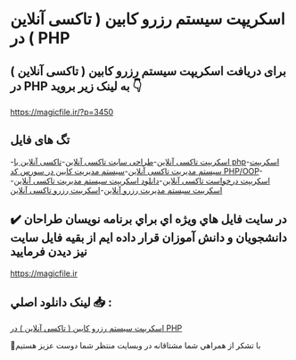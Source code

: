 # اسکریپت سیستم رزرو کابین ( تاکسی آنلاین ) در PHP

## برای دریافت اسکریپت سیستم رزرو کابین ( تاکسی آنلاین ) در PHP به لینک زیر بروید 👇

https://magicfile.ir/?p=3450

## تگ های فایل

-[اسکریپت تاکسی آنلاین](https://magicfile.ir/product/%d8%a7%d8%b3%da%a9%d8%b1%db%8c%d9%be%d8%aa-%d8%b3%db%8c%d8%b3%d8%aa%d9%85-%d8%b1%d8%b2%d8%b1%d9%88-%da%a9%d8%a7%d8%a8%db%8c%d9%86-%d8%aa%d8%a7%da%a9%d8%b3%db%8c-%d8%a2%d9%86%d9%84%d8%a7%db%8c%d9%86-php/)-[طراحی سایت تاکسی آنلاین](https://magicfile.ir/product/%d8%a7%d8%b3%da%a9%d8%b1%db%8c%d9%be%d8%aa-%d8%b3%db%8c%d8%b3%d8%aa%d9%85-%d8%b1%d8%b2%d8%b1%d9%88-%da%a9%d8%a7%d8%a8%db%8c%d9%86-%d8%aa%d8%a7%da%a9%d8%b3%db%8c-%d8%a2%d9%86%d9%84%d8%a7%db%8c%d9%86-php/)-[تاکسی آنلاین با php](https://magicfile.ir/product/%d8%a7%d8%b3%da%a9%d8%b1%db%8c%d9%be%d8%aa-%d8%b3%db%8c%d8%b3%d8%aa%d9%85-%d8%b1%d8%b2%d8%b1%d9%88-%da%a9%d8%a7%d8%a8%db%8c%d9%86-%d8%aa%d8%a7%da%a9%d8%b3%db%8c-%d8%a2%d9%86%d9%84%d8%a7%db%8c%d9%86-php/)-[اسکریپت سیستم مدیریت تاکسی آنلاین](https://magicfile.ir/product/%d8%a7%d8%b3%da%a9%d8%b1%db%8c%d9%be%d8%aa-%d8%b3%db%8c%d8%b3%d8%aa%d9%85-%d8%b1%d8%b2%d8%b1%d9%88-%da%a9%d8%a7%d8%a8%db%8c%d9%86-%d8%aa%d8%a7%da%a9%d8%b3%db%8c-%d8%a2%d9%86%d9%84%d8%a7%db%8c%d9%86-php/)-[سیستم مدیریت کابین در سورس کد PHP/OOP](https://magicfile.ir/product/%d8%a7%d8%b3%da%a9%d8%b1%db%8c%d9%be%d8%aa-%d8%b3%db%8c%d8%b3%d8%aa%d9%85-%d8%b1%d8%b2%d8%b1%d9%88-%da%a9%d8%a7%d8%a8%db%8c%d9%86-%d8%aa%d8%a7%da%a9%d8%b3%db%8c-%d8%a2%d9%86%d9%84%d8%a7%db%8c%d9%86-php/)-[اسکریپت درخواست تاکسی آنلاین](https://magicfile.ir/product/%d8%a7%d8%b3%da%a9%d8%b1%db%8c%d9%be%d8%aa-%d8%b3%db%8c%d8%b3%d8%aa%d9%85-%d8%b1%d8%b2%d8%b1%d9%88-%da%a9%d8%a7%d8%a8%db%8c%d9%86-%d8%aa%d8%a7%da%a9%d8%b3%db%8c-%d8%a2%d9%86%d9%84%d8%a7%db%8c%d9%86-php/)-[دانلود اسکریپت سیستم مدیریت تاکسی آنلاین](https://magicfile.ir/product/%d8%a7%d8%b3%da%a9%d8%b1%db%8c%d9%be%d8%aa-%d8%b3%db%8c%d8%b3%d8%aa%d9%85-%d8%b1%d8%b2%d8%b1%d9%88-%da%a9%d8%a7%d8%a8%db%8c%d9%86-%d8%aa%d8%a7%da%a9%d8%b3%db%8c-%d8%a2%d9%86%d9%84%d8%a7%db%8c%d9%86-php/)-[اسکریپت سیستم مدیریت رزرو آنلاین](https://magicfile.ir/product/%d8%a7%d8%b3%da%a9%d8%b1%db%8c%d9%be%d8%aa-%d8%b3%db%8c%d8%b3%d8%aa%d9%85-%d8%b1%d8%b2%d8%b1%d9%88-%da%a9%d8%a7%d8%a8%db%8c%d9%86-%d8%aa%d8%a7%da%a9%d8%b3%db%8c-%d8%a2%d9%86%d9%84%d8%a7%db%8c%d9%86-php/)-[اسکریپت رزرو تاکسی آنلاین](https://magicfile.ir/product/%d8%a7%d8%b3%da%a9%d8%b1%db%8c%d9%be%d8%aa-%d8%b3%db%8c%d8%b3%d8%aa%d9%85-%d8%b1%d8%b2%d8%b1%d9%88-%da%a9%d8%a7%d8%a8%db%8c%d9%86-%d8%aa%d8%a7%da%a9%d8%b3%db%8c-%d8%a2%d9%86%d9%84%d8%a7%db%8c%d9%86-php/)

## ✔️ در سايت فايل هاي ويژه اي براي برنامه نويسان طراحان دانشجويان و دانش آموزان قرار داده ايم از بقيه فايل سايت نيز ديدن فرماييد

https://magicfile.ir


## لينک دانلود اصلي 📥 :

[اسکریپت سیستم رزرو کابین ( تاکسی آنلاین ) در PHP](https://magicfile.ir/product/%d8%a7%d8%b3%da%a9%d8%b1%db%8c%d9%be%d8%aa-%d8%b3%db%8c%d8%b3%d8%aa%d9%85-%d8%b1%d8%b2%d8%b1%d9%88-%da%a9%d8%a7%d8%a8%db%8c%d9%86-%d8%aa%d8%a7%da%a9%d8%b3%db%8c-%d8%a2%d9%86%d9%84%d8%a7%db%8c%d9%86-php/) 


🙏با تشکر از همراهي شما مشتاقانه در وبسایت منتظر شما دوست عزیز هستیم

